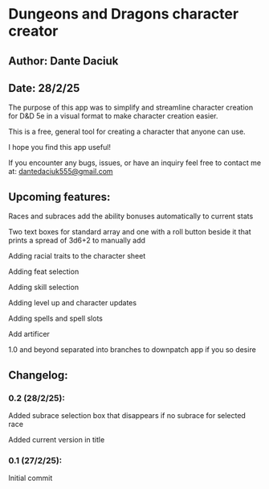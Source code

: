 # Dungeons and Dragons character creator

## Author: Dante Daciuk

## Date: 28/2/25 

The purpose of this app was to simplify and streamline character creation for D&D 5e in a visual format to make character creation easier.

This is a free, general tool for creating a character that anyone can use. 

I hope you find this app useful!

If you encounter any bugs, issues, or have an inquiry feel free to contact me at: dantedaciuk555@gmail.com

## Upcoming features:
Races and subraces add the ability bonuses automatically to current stats

Two text boxes for standard array and one with a roll button beside it that prints a spread of 3d6+2 to manually add

Adding racial traits to the character sheet

Adding feat selection

Adding skill selection

Adding level up and character updates

Adding spells and spell slots

Add artificer 

1.0 and beyond separated into branches to downpatch app if you so desire

## Changelog:

### 0.2 (28/2/25): 
Added subrace selection box that disappears if no subrace for selected race

Added current version in title

### 0.1 (27/2/25): 
Initial commit